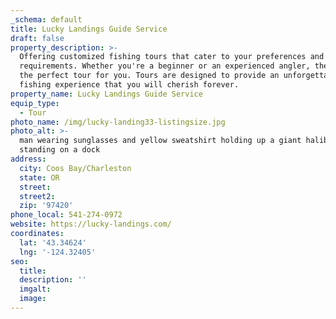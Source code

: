 ```yaml
---
_schema: default
title: Lucky Landings Guide Service
draft: false
property_description: >-
  Offering customized fishing tours that cater to your preferences and
  requirements. Whether you're a beginner or an experienced angler, they have
  the perfect tour for you. Tours are designed to provide an unforgettable
  fishing experience that you will cherish forever.
property_name: Lucky Landings Guide Service
equip_type:
  - Tour
photo_name: /img/lucky-landing33-listingsize.jpg
photo_alt: >-
  man wearing sunglasses and yellow sweatshirt holding up a giant halibut while
  standing on a dock
address:
  city: Coos Bay/Charleston
  state: OR
  street:
  street2:
  zip: '97420'
phone_local: 541-274-0972
website: https://lucky-landings.com/
coordinates:
  lat: '43.34624'
  lng: '-124.32405'
seo:
  title:
  description: ''
  imgalt:
  image:
---
```

